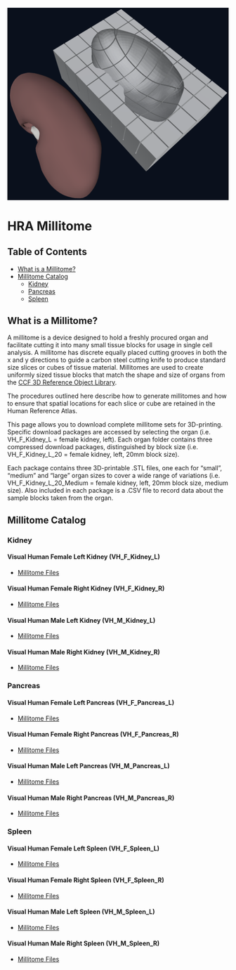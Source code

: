 ![Millitome Example](img/millitome.png)
# HRA Millitome

## Table of Contents

- [What is a Millitome?](#what-is-a-millitome)
- [Millitome Catalog](#millitome-catalog)
  - [Kidney](#kidney)
  - [Pancreas](#pancreas)
  - [Spleen](#spleen)

## What is a Millitome?

A millitome is a device designed to hold a freshly procured organ and facilitate cutting it into many small tissue blocks for usage in single cell analysis. A millitome has discrete equally placed cutting grooves in both the x and y directions to guide a carbon steel cutting knife to produce standard size slices or cubes of tissue material. Millitomes are used to create uniformly sized tissue blocks that match the shape and size of organs from the [CCF 3D Reference Object Library](https://hubmapconsortium.github.io/ccf/pages/ccf-3d-reference-library.html).


The procedures outlined here describe how to generate millitomes and how to ensure that spatial locations for each
slice or cube are retained in the Human Reference Atlas.

This page allows you to download complete millitome sets for 3D-printing.
Specific download packages are accessed by selecting the organ (i.e. VH_F_Kidney_L = female kidney, left).
Each organ folder contains three compressed download packages, distinguished by block size (i.e. VH_F_Kidney_L_20
= female kidney, left, 20mm block size).

Each package contains three 3D-printable .STL files, one each for “small”, “medium” and “large” organ sizes to
cover a wide range of variations (i.e. VH_F_Kidney_L_20_Medium = female kidney, left, 20mm block size, medium size).
Also included in each package is a .CSV file to record data about the sample blocks taken from the organ.

## Millitome Catalog

### Kidney

#### Visual Human Female Left Kidney (VH_F_Kidney_L)

* [Millitome Files](https://github.com/hubmapconsortium/hra-millitome/tree/main/millitomes/VH_F_Kidney_L/)

#### Visual Human Female Right Kidney (VH_F_Kidney_R)

* [Millitome Files](https://github.com/hubmapconsortium/hra-millitome/tree/main/millitomes/VH_F_Kidney_R/)

#### Visual Human Male Left Kidney (VH_M_Kidney_L)

* [Millitome Files](https://github.com/hubmapconsortium/hra-millitome/tree/main/millitomes/VH_M_Kidney_L/)

#### Visual Human Male Right Kidney (VH_M_Kidney_R)

* [Millitome Files](https://github.com/hubmapconsortium/hra-millitome/tree/main/millitomes/VH_M_Kidney_R/)

### Pancreas

#### Visual Human Female Left Pancreas (VH_F_Pancreas_L)

* [Millitome Files](https://github.com/hubmapconsortium/hra-millitome/tree/main/millitomes/VH_M_Kidney_R/)

#### Visual Human Female Right Pancreas (VH_F_Pancreas_R)

* [Millitome Files]()

#### Visual Human Male Left Pancreas (VH_M_Pancreas_L)

* [Millitome Files]()

#### Visual Human Male Right Pancreas (VH_M_Pancreas_R)

* [Millitome Files]()

### Spleen

#### Visual Human Female Left Spleen (VH_F_Spleen_L)

* [Millitome Files]()

#### Visual Human Female Right Spleen (VH_F_Spleen_R)

* [Millitome Files]()

#### Visual Human Male Left Spleen (VH_M_Spleen_L)

* [Millitome Files]()

#### Visual Human Male Right Spleen (VH_M_Spleen_R)

* [Millitome Files]()
